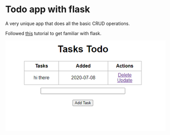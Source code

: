 # Todo app with flask

A very unique app that does all the basic CRUD operations.

Followed [this](https://youtu.be/Z1RJmh_OqeA) tutorial to get familiar with flask.

![demo image](todo-screenshot.png)
